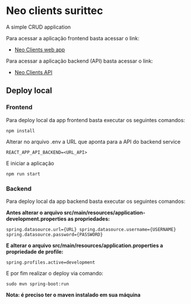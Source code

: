 # Neo clients surittec
A simple CRUD application

Para acessar a aplicação frontend basta acessar o link:

- [Neo Clients web app](https://neo-clients-surittec-a6itk1772.vercel.app)

Para acessar a aplicação backend (API) basta acessar o link:

- [Neo Clients API](https://neo-clients-api.herokuapp.com/neo-clients/)

## Deploy local

### Frontend

Para deploy local da app frontend basta executar os seguintes comandos:

`npm install`

Alterar no arquivo .env a URL que aponta para a API do backend service

`REACT_APP_API_BACKEND=<URL_API>`

E iniciar a aplicação

`npm run start`

### Backend

Para deploy local da app backend basta executar os seguintes comandos:

**Antes alterar o arquivo src/main/resources/application-development.properties as propriedades:**

`
spring.datasource.url={URL}
spring.datasource.username={USERNAME}
spring.datasource.password={PASSWORD}
`

**E alterar o arquivo src/main/resources/application.properties a propriedade de profile:**

`spring.profiles.active=development`

E por fim realizar o deploy via comando:

`sudo mvn spring-boot:run`

**Nota: é preciso ter o maven instalado em sua máquina**


